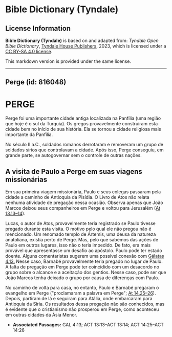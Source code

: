 # Bible Dictionary (Tyndale)

## License Information

**Bible Dictionary (Tyndale)** is based on and adapted from: _Tyndale Open Bible Dictionary_, [Tyndale House Publishers](https://tyndaleopenresources.com/), 2023, which is licensed under a [CC BY-SA 4.0 license](https://creativecommons.org/licenses/by-sa/4.0/legalcode.en).

This markdown version is provided under the same license.



--------------------------------

## Perge (id: 816048)

PERGE
=====

Perge foi uma importante cidade antiga localizada na Panfília (uma região que hoje é o sul da Turquia). Os gregos provavelmente construíram esta cidade bem no início de sua história. Ela se tornou a cidade religiosa mais importante da Panfília.

No século II a.C., soldados romanos derrotaram e removeram um grupo de soldados sírios que controlavam a cidade. Após isso, Perge conseguiu, em grande parte, se autogovernar sem o controle de outras nações.

A visita de Paulo a Perge em suas viagens missionárias
------------------------------------------------------

Em sua primeira viagem missionária, Paulo e seus colegas passaram pela cidade a caminho de Antioquia da Pisídia. O Livro de Atos não relata nenhuma atividade de pregação nessa ocasião. Observa apenas que João Marcos deixou seus companheiros em Perge e voltou para Jerusalém ([At 13\.13–14](https://ref.ly/Acts13:13-Acts13:14)).

Lucas, o autor de Atos, provavelmente teria registrado se Paulo tivesse pregado durante esta visita. O motivo pelo qual ele não pregou não é mencionado. Um renomado templo de Ártemis, uma deusa da natureza anatoliana, existia perto de Perge. Mas, pelo que sabemos das ações de Paulo em outros lugares, isso não o teria impedido. De fato, era mais provável que apresentasse um desafio ao apóstolo. Paulo pode ter estado doente. Alguns comentaristas sugerem uma possível conexão com [Gálatas 4\.13\.](https://ref.ly/Gal4:13) Nesse caso, Barnabé provavelmente teria pregado no lugar de Paulo. A falta de pregação em Perge pode ter coincidido com um desacordo no grupo sobre o alcance e a aceitação dos gentios. Nesse caso, pode ser que João Marcos tenha deixado o grupo por causa de diferenças com Paulo.

No caminho de volta para casa, no entanto, Paulo e Barnabé pregaram o evangelho em Perge ("proclamaram a palavra em Perge"; [At 14\.25–26](https://ref.ly/Acts14:25-Acts14:26)). Depois, partiram de lá e seguiram para Atália, onde embarcaram para Antioquia da Síria. Os resultados dessa pregação não são conhecidos, mas é evidente que o cristianismo não prosperou em Perge, como aconteceu em outras cidades da Ásia Menor.

* **Associated Passages:** GAL 4:13; ACT 13:13–ACT 13:14; ACT 14:25–ACT 14:26

